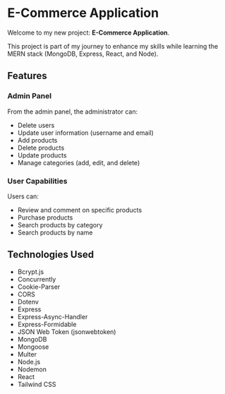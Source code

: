 # E-Commerce Application

Welcome to my new project: **E-Commerce Application**.

This project is part of my journey to enhance my skills while learning the MERN stack (MongoDB, Express, React, and Node). 

## Features

### Admin Panel

From the admin panel, the administrator can:
- Delete users
- Update user information (username and email)
- Add products
- Delete products
- Update products
- Manage categories (add, edit, and delete)

### User Capabilities

Users can:
- Review and comment on specific products
- Purchase products
- Search products by category
- Search products by name

## Technologies Used

- Bcrypt.js
- Concurrently
- Cookie-Parser
- CORS
- Dotenv
- Express
- Express-Async-Handler
- Express-Formidable
- JSON Web Token (jsonwebtoken)
- MongoDB
- Mongoose
- Multer
- Node.js
- Nodemon
- React
- Tailwind CSS
